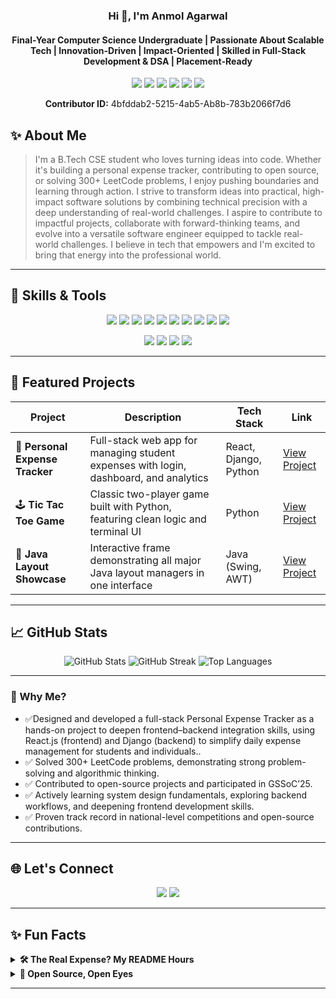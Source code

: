 <h3 align="center">Hi 👋, I'm Anmol Agarwal</h3>
<h4 align="center"> Final-Year Computer Science Undergraduate | Passionate About Scalable Tech | Innovation-Driven | Impact-Oriented | Skilled in Full-Stack Development & DSA | Placement-Ready</h4>

<p align="center">
  <img src="https://img.shields.io/badge/GSSoC'25-Contributor-FFA500?style=flat"/>
  <img src="https://img.shields.io/badge/Open%20Source-Contributor-green?style=flat"/>
  <img src="https://img.shields.io/badge/🏆 3X Winner-National Level Competition-red?style=flat"/>
  <img src="https://img.shields.io/badge/LeetCode-300%2B Solved-FFD700?style=flat"/>
  <img src="https://img.shields.io/badge/InnovateX@IISc Bangalore-🥈2nd Position-FF8C00?style=flat"/>
  <img src="https://img.shields.io/badge/Merged%20PRs-5-1877F2?style=flat"/>
</p>
<p align="center">
  <strong>Contributor ID:</strong> 4bfddab2-5215-4ab5-Ab8b-783b2066f7d6
  <br>
  
</p>

## ✨ About Me

> I'm a B.Tech CSE student who loves turning ideas into code. Whether it's building a personal expense tracker, contributing to open source, or solving 300+ LeetCode problems, I enjoy pushing boundaries and learning through action. I strive to transform ideas into practical, high-impact software solutions by combining technical precision with a deep understanding of real-world challenges. I aspire to contribute to impactful projects, collaborate with forward-thinking teams, and evolve into a versatile software engineer equipped to tackle real-world challenges. I believe in tech that empowers and I'm excited to bring that energy into the professional world. 

---


## 🔧 Skills & Tools

<div align="center">
  <img src="https://img.shields.io/badge/-Python-3776AB?style=for-the-badge&logo=python&logoColor=white"/>
  <img src="https://img.shields.io/badge/-Java-007396?style=for-the-badge&logo=java&logoColor=white"/>
  <img src="https://img.shields.io/badge/-React.js-61DAFB?style=for-the-badge&logo=react&logoColor=black"/>
 <img src="https://img.shields.io/badge/-Django-092E20?style=for-the-badge&logo=django&logoColor=white"/>

  <img src="https://img.shields.io/badge/-JavaScript-F7DF1E?style=for-the-badge&logo=javascript&logoColor=black"/>
  
  <img src="https://img.shields.io/badge/-Google%20Cloud-4285F4?style=for-the-badge&logo=google-cloud&logoColor=white"/>
 
  <img src="https://img.shields.io/badge/-Git-F05032?style=for-the-badge&logo=git&logoColor=white"/>
  <img src="https://img.shields.io/badge/-HTML-E34F26?style=for-the-badge&logo=html5&logoColor=white"/>
  <img src="https://img.shields.io/badge/-CSS-1572B6?style=for-the-badge&logo=css3&logoColor=white"/>

  <img src="https://img.shields.io/badge/-GitHub-181717?style=for-the-badge&logo=github&logoColor=white"/>
</p>


  <p align="center">
  <img src="https://img.shields.io/badge/-OOPs-8E44AD?style=for-the-badge"/>
  <img src="https://img.shields.io/badge/-Data%20Structures-2ECC71?style=for-the-badge"/>
  <img src="https://img.shields.io/badge/-Algorithms-E67E22?style=for-the-badge"/>
 
  <img src="https://img.shields.io/badge/-Database%20Management-F1C40F?style=for-the-badge"/>
 
</p>
</div>

---
## 🎯 Featured Projects

| Project | Description | Tech Stack | Link |
|--------|-------------|------------|------|
| 💸 **Personal Expense Tracker** | Full-stack web app for managing student expenses with login, dashboard, and analytics | React, Django, Python | [View Project](https://github.com/Trailblazer09/personal-expense-tracker) |
| 🕹️ **Tic Tac Toe Game** | Classic two-player game built with Python, featuring clean logic and terminal UI | Python | [View Project](https://github.com/Trailblazer09/Tic-Tac-Toe-game-in-Python) |
| 🧩 **Java Layout Showcase** | Interactive frame demonstrating all major Java layout managers in one interface | Java (Swing, AWT) | [View Project](https://github.com/Trailblazer09/All-types-of-Java-Layouts-In-a-single-frame) |

---

## 📈 GitHub Stats

<div align="center">
  <img src="https://github-readme-stats.vercel.app/api?username=Trailblazer09&show_icons=true&theme=radical" alt="GitHub Stats"/>
  <img src="https://github-readme-streak-stats.herokuapp.com/?user=Trailblazer09&theme=radical" alt="GitHub Streak"/>
  <img src="https://github-readme-stats.vercel.app/api/top-langs/?username=Trailblazer09&layout=compact&theme=radical" alt="Top Languages"/>
</div>

---


### 🚀 Why Me?
- ✅Designed and developed a full-stack Personal Expense Tracker as a hands-on project to deepen frontend–backend integration skills, using React.js (frontend) and Django (backend) to simplify daily expense management for students and individuals..
- ✅ Solved 300+ LeetCode problems, demonstrating strong problem-solving and algorithmic thinking.
- ✅ Contributed to open-source projects and participated in GSSoC’25.
- ✅ Actively learning system design fundamentals, exploring backend workflows, and deepening frontend development skills.
- ✅ Proven track record in national-level competitions and open-source contributions.



---

## 🌐 Let's Connect

<p align="center">
  <a href="https://www.linkedin.com/in/anmol-agarwal-dit/"><img src="https://img.shields.io/badge/-LinkedIn-0077B5?style=for-the-badge&logo=linkedin&logoColor=white"/></a>
  <a href="https://discord.com/users/1348965586981490758">
    <img src="https://img.shields.io/badge/-Discord-5865F2?style=for-the-badge&logo=discord&logoColor=white"/>
  </a>
   


</p>

---
## ✨ Fun Facts 


<details>
  <summary><strong>🛠️ The Real Expense? My README Hours</strong></summary>
  <br>
  Built a full-stack expense tracker to monitor spending… now I just need one to track how much time I spend customizing my GitHub README.
</details>

<details>
  <summary><strong>🚀 Open Source, Open Eyes</strong></summary>
  <br>
  I joined GSSoC’25 to contribute to open source… and ended up learning more from reading other people’s code than writing my own.
</details>

---



